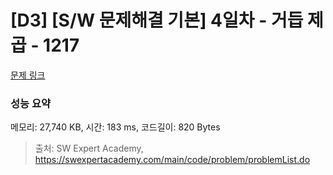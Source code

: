 # [D3] [S/W 문제해결 기본] 4일차 - 거듭 제곱 - 1217 

[문제 링크](https://swexpertacademy.com/main/code/problem/problemDetail.do?contestProbId=AV14dUIaAAUCFAYD) 

### 성능 요약

메모리: 27,740 KB, 시간: 183 ms, 코드길이: 820 Bytes



> 출처: SW Expert Academy, https://swexpertacademy.com/main/code/problem/problemList.do